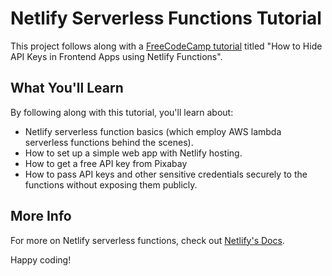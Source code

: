# Netlify Serverless Functions Tutorial

This project follows along with a [FreeCodeCamp tutorial](https://www.freecodecamp.org/news/hide-api-keys-in-frontend-apps-using-netlify-functions/) titled "How to Hide API Keys in Frontend Apps using Netlify Functions".

## What You'll Learn

By following along with this tutorial, you'll learn about:

- Netlify serverless function basics (which employ AWS lambda serverless functions behind the scenes).
- How to set up a simple web app with Netlify hosting.
- How to get a free API key from Pixabay
- How to pass API keys and other sensitive credentials securely to the functions without exposing them publicly.

## More Info

For more on Netlify serverless functions, check out [Netlify's Docs](https://docs.netlify.com/functions/overview/).

Happy coding!